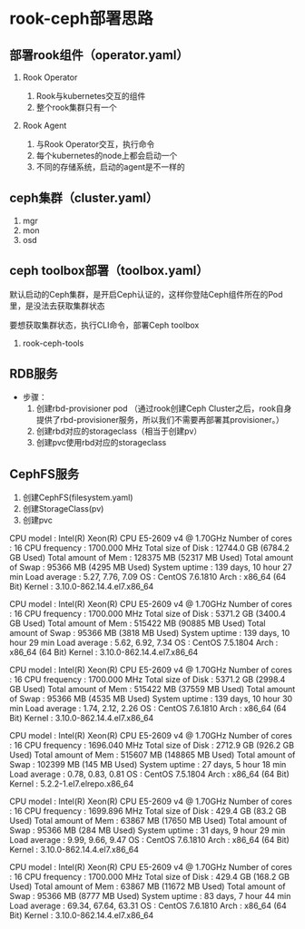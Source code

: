 # rook-ceph部署思路

## 部署rook组件（operator.yaml）

1. Rook Operator
   1. Rook与kubernetes交互的组件
   2. 整个rook集群只有一个

2. Rook Agent
   1. 与Rook Operator交互，执行命令
   2. 每个kubernetes的node上都会启动一个
   3. 不同的存储系统，启动的agent是不一样的

## ceph集群（cluster.yaml）

1. mgr
2. mon
3. osd

## ceph toolbox部署（toolbox.yaml）

默认启动的Ceph集群，是开启Ceph认证的，这样你登陆Ceph组件所在的Pod里，是没法去获取集群状态

要想获取集群状态，执行CLI命令，部署Ceph toolbox

1. rook-ceph-tools

## RDB服务

- 步骤：
  1. 创建rbd-provisioner pod （通过rook创建Ceph Cluster之后，rook自身提供了rbd-provisioner服务，所以我们不需要再部署其provisioner。）
  2. 创建rbd对应的storageclass（相当于创建pv）
  3. 创建pvc使用rbd对应的storageclass

## CephFS服务

1. 创建CephFS(filesystem.yaml)
2. 创建StorageClass(pv)
3. 创建pvc




CPU model            : Intel(R) Xeon(R) CPU E5-2609 v4 @ 1.70GHz
Number of cores      : 16
CPU frequency        : 1700.000 MHz
Total size of Disk   : 12744.0 GB (6784.2 GB Used)
Total amount of Mem  : 128375 MB (52317 MB Used)
Total amount of Swap : 95366 MB (4295 MB Used)
System uptime        : 139 days, 10 hour 27 min
Load average         : 5.27, 7.76, 7.09
OS                   : CentOS 7.6.1810
Arch                 : x86_64 (64 Bit)
Kernel               : 3.10.0-862.14.4.el7.x86_64

CPU model            : Intel(R) Xeon(R) CPU E5-2609 v4 @ 1.70GHz
Number of cores      : 16
CPU frequency        : 1700.000 MHz
Total size of Disk   : 5371.2 GB (3400.4 GB Used)
Total amount of Mem  : 515422 MB (90885 MB Used)
Total amount of Swap : 95366 MB (3818 MB Used)
System uptime        : 139 days, 10 hour 29 min
Load average         : 5.62, 6.92, 7.34
OS                   : CentOS 7.5.1804
Arch                 : x86_64 (64 Bit)
Kernel               : 3.10.0-862.14.4.el7.x86_64


CPU model            : Intel(R) Xeon(R) CPU E5-2609 v4 @ 1.70GHz
Number of cores      : 16
CPU frequency        : 1700.000 MHz
Total size of Disk   : 5371.2 GB (2998.4 GB Used)
Total amount of Mem  : 515422 MB (37559 MB Used)
Total amount of Swap : 95366 MB (4535 MB Used)
System uptime        : 139 days, 10 hour 30 min
Load average         : 1.74, 2.12, 2.26
OS                   : CentOS 7.6.1810
Arch                 : x86_64 (64 Bit)
Kernel               : 3.10.0-862.14.4.el7.x86_64


CPU model            : Intel(R) Xeon(R) CPU E5-2609 v4 @ 1.70GHz
Number of cores      : 16
CPU frequency        : 1696.040 MHz
Total size of Disk   : 2712.9 GB (926.2 GB Used)
Total amount of Mem  : 515607 MB (148865 MB Used)
Total amount of Swap : 102399 MB (145 MB Used)
System uptime        : 27 days, 5 hour 18 min
Load average         : 0.78, 0.83, 0.81
OS                   : CentOS 7.5.1804
Arch                 : x86_64 (64 Bit)
Kernel               : 5.2.2-1.el7.elrepo.x86_64


CPU model            : Intel(R) Xeon(R) CPU E5-2609 v4 @ 1.70GHz
Number of cores      : 16
CPU frequency        : 1699.896 MHz
Total size of Disk   : 429.4 GB (83.2 GB Used)
Total amount of Mem  : 63867 MB (17650 MB Used)
Total amount of Swap : 95366 MB (284 MB Used)
System uptime        : 31 days, 9 hour 29 min
Load average         : 9.99, 9.66, 9.47
OS                   : CentOS 7.6.1810
Arch                 : x86_64 (64 Bit)
Kernel               : 3.10.0-862.14.4.el7.x86_64




CPU model            : Intel(R) Xeon(R) CPU E5-2609 v4 @ 1.70GHz
Number of cores      : 16
CPU frequency        : 1700.000 MHz
Total size of Disk   : 429.4 GB (168.2 GB Used)
Total amount of Mem  : 63867 MB (11672 MB Used)
Total amount of Swap : 95366 MB (8777 MB Used)
System uptime        : 83 days, 7 hour 44 min
Load average         : 69.34, 67.64, 63.31
OS                   : CentOS 7.6.1810
Arch                 : x86_64 (64 Bit)
Kernel               : 3.10.0-862.14.4.el7.x86_64




